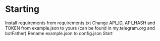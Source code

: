 # Starting
Install requirements from requirements.txt
Change API_ID, API_HASH and TOKEN from example.json to yours (can be found in my.telegram.org and botFather)
Rename example.json to config.json
Start